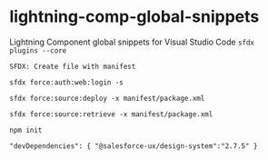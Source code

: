 # lightning-comp-global-snippets
Lightning Component global snippets for Visual Studio Code
<code>sfdx plugins --core</code>

<code>SFDX: Create file with manifest</code>
  
<code>sfdx force:auth:web:login -s</code>
    
<code>sfdx force:source:deploy -x manifest/package.xml</code>

<code>sfdx force:source:retrieve -x manifest/package.xml</code>

<code>npm init</code>

<code>"devDependencies": {
    "@salesforce-ux/design-system":"2.7.5"
  }
</code>
